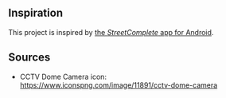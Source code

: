 ## Inspiration

This project is inspired by [the _StreetComplete_ app for Android][1].

## Sources

- CCTV Dome Camera icon: https://www.iconspng.com/image/11891/cctv-dome-camera

[1]: https://github.com/westnordost/StreetComplete/
